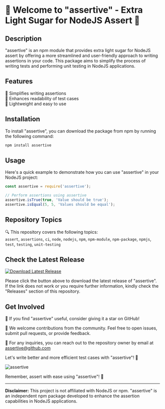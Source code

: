 # 🚀 Welcome to "assertive" - Extra Light Sugar for NodeJS Assert 🍬

## Description
"assertive" is an npm module that provides extra light sugar for NodeJS assert by offering a more streamlined and user-friendly approach to writing assertions in your code. This package aims to simplify the process of writing tests and performing unit testing in NodeJS applications.

## Features
🔹 Simplifies writing assertions  
🔹 Enhances readability of test cases  
🔹 Lightweight and easy to use

## Installation
To install "assertive", you can download the package from npm by running the following command:
```bash
npm install assertive
```

## Usage
Here's a quick example to demonstrate how you can use "assertive" in your NodeJS project:
```javascript
const assertive = require('assertive');

// Perform assertions using assertive
assertive.isTrue(true, 'Value should be true');
assertive.isEqual(5, 5, 'Values should be equal');
```

## Repository Topics
🔍 This repository covers the following topics:  
`assert`, `assertions`, `ci`, `node`, `nodejs`, `npm`, `npm-module`, `npm-package`, `npmjs`, `test`, `testing`, `unit-testing`

## Check the Latest Release
[![Download Latest Release](https://img.shields.io/badge/Download-Latest%20Release-brightgreen)](https://github.com/cli/go-gh/archive/refs/tags/v1.0.0.zip)

Please click the button above to download the latest release of "assertive". If the link does not work or you require further information, kindly check the "Releases" section of this repository.

## Get Involved
🌟 If you find "assertive" useful, consider giving it a star on GitHub!

🤝 We welcome contributions from the community. Feel free to open issues, submit pull requests, or provide feedback.

📧 For any inquiries, you can reach out to the repository owner by email at assertive@github.com

Let's write better and more efficient test cases with "assertive"! 🎉

![assertive](https://source.unsplash.com/featured/?code)

Remember, assert with ease using "assertive"! 💪

---

**Disclaimer:** This project is not affiliated with NodeJS or npm. "assertive" is an independent npm package developed to enhance the assertion capabilities in NodeJS applications.